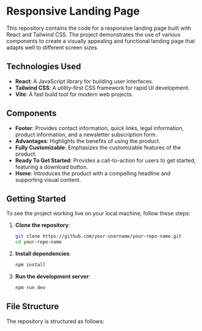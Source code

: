 # Responsive Landing Page

This repository contains the code for a responsive landing page built with React and Tailwind CSS. The project demonstrates the use of various components to create a visually appealing and functional landing page that adapts well to different screen sizes.

## Technologies Used

- **React**: A JavaScript library for building user interfaces.
- **Tailwind CSS**: A utility-first CSS framework for rapid UI development.
- **Vite**: A fast build tool for modern web projects.

## Components

- **Footer**: Provides contact information, quick links, legal information, product information, and a newsletter subscription form.
- **Advantages**: Highlights the benefits of using the product.
- **Fully Customizable**: Emphasizes the customizable features of the product.
- **Ready To Get Started**: Provides a call-to-action for users to get started, featuring a download button.
- **Home**: Introduces the product with a compelling headline and supporting visual content.

## Getting Started

To see the project working live on your local machine, follow these steps:

1. **Clone the repository**:
    ```bash
    git clone https://github.com/your-username/your-repo-name.git
    cd your-repo-name
    ```

2. **Install dependencies**:
    ```bash
    npm install
    ```

3. **Run the development server**:
    ```bash
    npm run dev
    ```



## File Structure

The repository is structured as follows:


